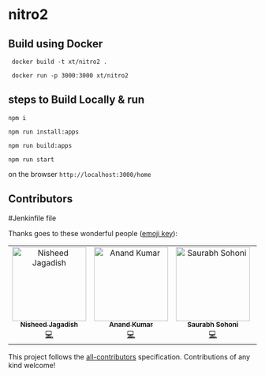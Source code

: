 # nitro2

## Build using Docker
` docker build -t xt/nitro2 .`

` docker run -p 3000:3000 xt/nitro2` 

## steps to Build Locally & run

`npm i`

`npm run install:apps`

`npm run build:apps`

`npm run start`

on the browser `http://localhost:3000/home`

## Contributors


#Jenkinfile file


Thanks goes to these wonderful people ([emoji key](https://allcontributors.org/docs/en/emoji-key)):

<!-- ALL-CONTRIBUTORS-LIST:START - Do not remove or modify this section -->
<!-- prettier-ignore -->
<table><tr><td align="center"><a href="https://github.com/nisheed2440"><img src="https://avatars3.githubusercontent.com/u/3470465?v=4" width="150px;" alt="Nisheed Jagadish"/><br /><sub><b>Nisheed Jagadish</b></sub></a><br /><a href="https://github.com/xt/nitro2/commits?author=nisheed2440" title="Code">💻</a></td><td align="center"><a href="https://github.com/elanandkumar"><img src="https://avatars2.githubusercontent.com/u/45815177?v=4" width="150px;" alt="Anand Kumar"/><br /><sub><b>Anand Kumar</b></sub></a><br /><a href="https://github.com/xt/nitro2/commits?author=elanandkumar" title="Code">💻</a></td><td align="center"><a href="https://github.com/sohonisaurabh"><img src="https://avatars1.githubusercontent.com/u/20185422?v=4" width="150px;" alt="Saurabh Sohoni"/><br /><sub><b>Saurabh Sohoni</b></sub></a><br /><a href="https://github.com/xt/nitro2/commits?author=sohonisaurabh" title="Code">💻</a></td><td align="center"><a href="http://in.linkedin.com/in/imranweb"><img src="https://avatars3.githubusercontent.com/u/142714?v=4" width="150px;" alt="Mohd Imran"/><br /><sub><b>Mohd Imran</b></sub></a><br /><a href="https://github.com/xt/nitro2/commits?author=imranweb" title="Code">💻</a></td><td align="center"><a href="https://github.com/aditisingh244"><img src="https://avatars0.githubusercontent.com/u/47027991?v=4" width="150px;" alt="Aditi Singh"/><br /><sub><b>Aditi Singh</b></sub></a><br /><a href="https://github.com/xt/nitro2/commits?author=aditisingh244" title="Code">💻</a></td><td align="center"><a href="https://github.com/areai51"><img src="https://avatars0.githubusercontent.com/u/357862?v=4" width="150px;" alt="Vinci Rufus"/><br /><sub><b>Vinci Rufus</b></sub></a><br /><a href="https://github.com/xt/nitro2/commits?author=areai51" title="Code">💻</a></td></tr></table>
<!-- ALL-CONTRIBUTORS-LIST:END -->

This project follows the [all-contributors](https://github.com/all-contributors/all-contributors) specification. Contributions of any kind welcome!

